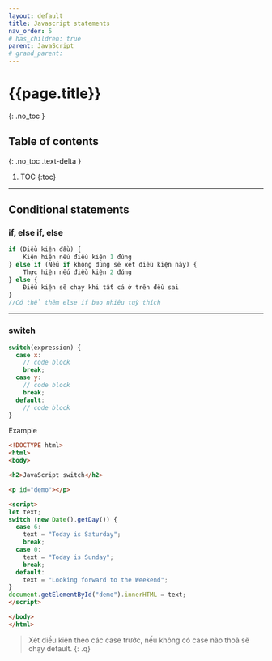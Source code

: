 ```yaml
---
layout: default
title: Javascript statements
nav_order: 5
# has_children: true
parent: JavaScript
# grand_parent:
---
```


<!-- markdownlint-disable MD022 MD025-->
# {{page.title}}
{: .no_toc }

## Table of contents
{: .no_toc .text-delta }

1. TOC
{:toc}
<!-- markdownlint-enable MD022 MD025-->

---

## Conditional statements

### if, else if, else

```js
if (Điều kiện đầu) {
    Kiện hiện nếu điều kiện 1 đúng
} else if (Nếu if không đúng sẽ xét điều kiện này) {
    Thực hiện nếu điều kiện 2 đúng
} else {
    Điều kiện sẽ chạy khi tất cả ở trên đều sai
}
//Có thể thêm else if bao nhiêu tuỳ thích
```

---

### switch

```js
switch(expression) {
  case x:
    // code block
    break;
  case y:
    // code block
    break;
  default:
    // code block
}
```

Example

```html
<!DOCTYPE html>
<html>
<body>

<h2>JavaScript switch</h2>

<p id="demo"></p>

<script>
let text;
switch (new Date().getDay()) {
  case 6:
    text = "Today is Saturday";
    break;
  case 0:
    text = "Today is Sunday";
    break;
  default:
    text = "Looking forward to the Weekend";
}
document.getElementById("demo").innerHTML = text;
</script>

</body>
</html>
```

>Xét điều kiện theo các case trước, nếu không có case nào thoả sẽ chạy default.
{: .q}
